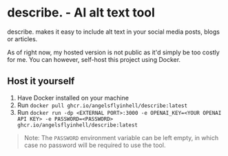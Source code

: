 # describe. - AI alt text tool
describe. makes it easy to include alt text in your social media posts, blogs or articles.

As of right now, my hosted version is not public as it'd simply be too costly for me. 
You can however, self-host this project using Docker.

## Host it yourself
1. Have Docker installed on your machine
2. Run `docker pull ghcr.io/angelsflyinhell/describe:latest`
3. Run `docker run -dp <EXTERNAL PORT>:3000 -e OPENAI_KEY=<YOUR OPENAI API KEY> -e PASSWORD=<PASSWORD> ghcr.io/angelsflyinhell/describe:latest`
> Note: The `PASSWORD` environment variable can be left empty, in which case no password will be required to use the tool.